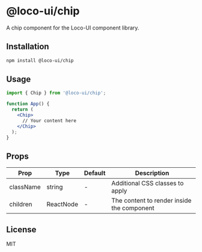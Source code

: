 # @loco-ui/chip

A chip component for the Loco-UI component library.

## Installation

```bash
npm install @loco-ui/chip
```

## Usage

```jsx
import { Chip } from '@loco-ui/chip';

function App() {
  return (
    <Chip>
      // Your content here
    </Chip>
  );
}
```

## Props

| Prop | Type | Default | Description |
|------|------|---------|-------------|
| className | string | - | Additional CSS classes to apply |
| children | ReactNode | - | The content to render inside the component |

## License

MIT
